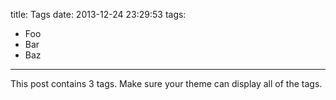 title: Tags
date: 2013-12-24 23:29:53
tags:

- Foo
- Bar
- Baz

---

This post contains 3 tags. Make sure your theme can display all of the tags.
